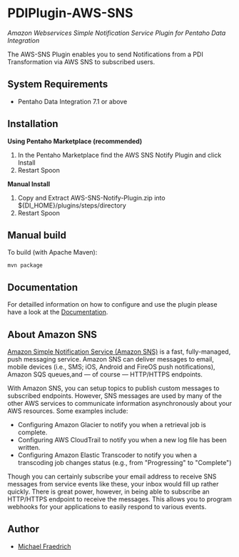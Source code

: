 # PDIPlugin-AWS-SNS
_Amazon Webservices Simple Notification Service Plugin for Pentaho Data Integration_

The AWS-SNS Plugin enables you to send Notifications from a PDI Transformation via AWS SNS 
to subscribed users.



## System Requirements

- Pentaho Data Integration 7.1 or above



## Installation

**Using Pentaho Marketplace (recommended)**

1. In the Pentaho Marketplace find the AWS SNS Notify Plugin and click Install
2. Restart Spoon

**Manual Install**

1. Copy and Extract AWS-SNS-Notify-Plugin.zip into ${DI\_HOME}/plugins/steps/directory
2. Restart Spoon



## Manual build

To build (with Apache Maven):

```shell
mvn package
```



## Documentation

For detailled information on how to configure and use the plugin please have a look at the [Documentation](https://freddyffm.github.io/PDIPlugin-AWS-SNS/).



## About Amazon SNS

[Amazon Simple Notification Service (Amazon SNS)][sns] is a fast, fully-managed,
push messaging service. Amazon SNS can deliver messages to email, mobile devices
(i.e., SMS; iOS, Android and FireOS push notifications), Amazon SQS queues,and
— of course — HTTP/HTTPS endpoints.

With Amazon SNS, you can setup topics to publish custom messages to subscribed
endpoints. However, SNS messages are used by many of the other AWS services to
communicate information asynchronously about your AWS resources. Some examples
include:

* Configuring Amazon Glacier to notify you when a retrieval job is complete.
* Configuring AWS CloudTrail to notify you when a new log file has been written.
* Configuring Amazon Elastic Transcoder to notify you when a transcoding job
  changes status (e.g., from "Progressing" to "Complete")

Though you can certainly subscribe your email address to receive SNS messages
from service events like these, your inbox would fill up rather quickly. There
is great power, however, in being able to subscribe an HTTP/HTTPS endpoint to
receive the messages. This allows you to program webhooks for your applications
to easily respond to various events.



## Author

- [Michael Fraedrich](https://github.com/FreddyFFM/)



[sns]: https://aws.amazon.com/sns/
